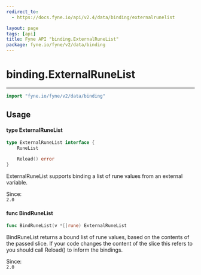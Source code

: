 ```yaml
---
redirect_to:
  - https://docs.fyne.io/api/v2.4/data/binding/externalrunelist

layout: page
tags: [api]
title: Fyne API "binding.ExternalRuneList"
package: fyne.io/fyne/v2/data/binding
---
```

# binding.ExternalRuneList
---

```go
import "fyne.io/fyne/v2/data/binding"
```

## Usage

#### type ExternalRuneList

```go
type ExternalRuneList interface {
	RuneList

	Reload() error
}
```

ExternalRuneList supports binding a list of rune values from an external variable.


<div class="since">Since: <code>
2.0</code></div>

#### func  BindRuneList

```go
func BindRuneList(v *[]rune) ExternalRuneList
```
BindRuneList returns a bound list of rune values, based on the contents of the passed slice. If your code changes the content of the slice this refers to you should call Reload() to inform the bindings.


<div class="since">Since: <code>
2.0</code></div>
